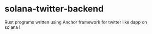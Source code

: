 # solana-twitter-backend

Rust programs written using Anchor framework for twitter like dapp on solana !
